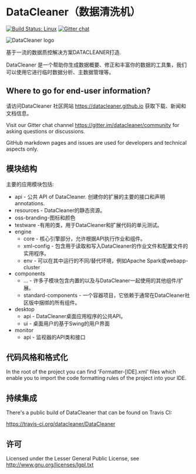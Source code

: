 # DataCleaner（数据清洗机）

[![Build Status: Linux](https://travis-ci.org/datacleaner/DataCleaner.svg?branch=master)](https://travis-ci.org/datacleaner/DataCleaner) [![Gitter chat](https://badges.gitter.im/datacleaner/community.png)](https://gitter.im/datacleaner/community)

<div>
<img src="https://datacleaner.github.io/assets/dc-logo-100.png" alt="DataCleaner logo" />
</div>

基于一流的数据质控解决方案DATACLEANER打造.

DataCleaner 是一个帮助你生成数据概要、修正和丰富你的数据的工具集，我们可以使用它进行临时数据分析、主数据管理等。

## Where to go for end-user information?

请访问DataCleaner 社区网站 https://datacleaner.github.io 获取下载、新闻和文档信息。

Visit our Gitter chat channel https://gitter.im/datacleaner/community for asking questions or discussions.

GitHub markdown pages and issues are used for developers and technical aspects only.

## 模块结构

主要的应用模块包括:

* api - 公共 API of DataCleaner. 创建你的扩展的主要的接口和声明 annotations.
* resources -  DataCleaner的静态资源。
* oss-branding-图标和颜色
* testware -有用的类，用于DataCleaner和扩展代码的单元测试。
* engine
  * core - 核心引擎部分，允许根据API执行作业和组件。
  * xml-config - 包含用于读取和写入DataCleaner的作业文件和配置文件的实用程序。
  * env - 可以在其中运行的不同/替代环境，例如Apache Spark或webapp-cluster
* components
  * ... - 许多子模块包含内置的以及与DataCleaner一起使用的其他组件/扩展。
  * standard-components - 一个容器项目，它依赖于通常在DataCleaner社区版中捆绑的所有组件。
* desktop
  * api - DataCleaner桌面应用程序的公共API。
  * ui - 桌面用户的基于Swing的用户界面
* monitor
  * api - 监视器的API类和接口
 
## 代码风格和格式化

In the root of the project you can find 'Formatter-[IDE].xml' files which enable you to import the code formatting rules of the project into your IDE.

## 持续集成

There's a public build of DataCleaner that can be found on Travis CI:

https://travis-ci.org/datacleaner/DataCleaner

## 许可

Licensed under the Lesser General Public License, see http://www.gnu.org/licenses/lgpl.txt
